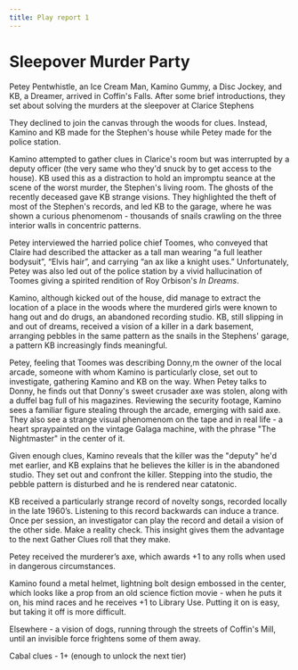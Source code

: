 ```yaml
---
title: Play report 1
---
```


# Sleepover Murder Party

Petey Pentwhistle, an Ice Cream Man, Kamino Gummy, a Disc Jockey, and KB, a Dreamer, arrived in Coffin's Falls. After some brief introductions, they set about solving the murders at the sleepover at Clarice Stephens

They declined to join the canvas through the woods for clues. Instead, Kamino and KB made for the Stephen's house while Petey made for the police station.

Kamino attempted to gather clues in Clarice's room but was interrupted by a deputy officer (the very same who they'd snuck by to get access to the house). KB used this as a distraction to hold an impromptu seance at the scene of the worst murder, the Stephen's living room. The ghosts of the recently deceased gave KB strange visions. They highlighted the theft of most of the Stephen's records, and led KB to the garage, where he was shown a curious phenomenom - thousands of snails crawling on the three interior walls in concentric patterns.

Petey interviewed the harried police chief Toomes, who conveyed that Claire had described the attacker as a tall man wearing “a full leather bodysuit”, “Elvis hair”, and carrying “an ax like a knight uses.” Unfortunately, Petey was also led out of the police station by a vivid hallucination of Toomes giving a spirited rendition of Roy Orbison's _In Dreams_.

Kamino, although kicked out of the house, did manage to extract the location of a place in the woods where the murdered girls were known to hang out and do drugs, an abandoned recording studio. KB, still slipping in and out of dreams, received a vision of a killer in a dark basement, arranging pebbles in the same pattern as the snails in the Stephens' garage, a pattern KB increasingly finds meaningful.

Petey, feeling that Toomes was describing Donny,m the owner of the local arcade, someone with whom Kamino is particularly close, set out to investigate, gathering Kamino and KB on the way. When Petey talks to Donny, he finds out that Donny's sweet crusader axe was stolen, along with a duffel bag full of his magazines. Reviewing the security footage, Kamino sees a familiar figure stealing through the arcade, emerging with said axe. They also see a strange visual phenomenom on the tape and in real life - a heart spraypainted on the vintage Galaga machine, with the phrase "The Nightmaster" in the center of it.

Given enough clues, Kamino reveals that the killer was the "deputy" he'd met earlier, and KB explains that he believes the killer is in the abandoned studio. They set out and confront the killer. Stepping into the studio, the pebble pattern is disturbed and he is rendered near catatonic.

KB received a particularly strange record of novelty songs, recorded locally in the late 1960’s. Listening to this record backwards can induce a trance. Once per session, an investigator can play the record and detail a vision of the other side. Make a reality check. This insight gives them the advantage to the next Gather Clues roll that they make.

Petey received the murderer’s axe, which awards +1 to any rolls when used in dangerous circumstances.

Kamino found a metal helmet, lightning bolt design embossed in the center, which looks like a prop from an old science fiction movie - when he puts it on, his mind races and he receives +1 to Library Use. Putting it on is easy, but taking it off is more difficult.

Elsewhere - a vision of dogs, running through the streets of Coffin's Mill, until an invisible force frightens some of them away.

Cabal clues - 1+ (enough to unlock the next tier)

<div style="display:none">

## playtest notes

- Need more opportunities to add characters to scenes, and to let the scenes breathe a little more
- Need stronger ways to tie the characters together from the beginning, and into Coffin's Mill itself

</div>
